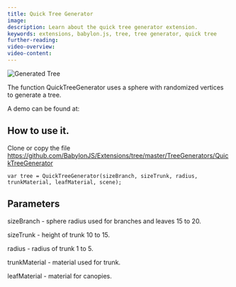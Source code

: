 ```yaml
---
title: Quick Tree Generator
image: 
description: Learn about the quick tree generator extension.
keywords: extensions, babylon.js, tree, tree generator, quick tree
further-reading:
video-overview:
video-content:
---
```


![Generated Tree ](/img/extensions/trees/quick1.png)

The function QuickTreeGenerator uses a sphere with randomized vertices to generate a tree. 

A demo can be found at: <Playground id="/#XG2DFK" title="Quick Tree Generator Example" description="Simple example of the quick tree generator."/>

## How to use it.

Clone or copy the file https://github.com/BabylonJS/Extensions/tree/master/TreeGenerators/QuickTreeGenerator

```
var tree = QuickTreeGenerator(sizeBranch, sizeTrunk, radius, trunkMaterial, leafMaterial, scene);
```

## Parameters

sizeBranch - sphere radius used for branches and leaves 15 to 20.

sizeTrunk - height of trunk 10 to 15.

radius - radius of trunk 1 to 5.

trunkMaterial - material used for trunk.

leafMaterial - material for canopies.

